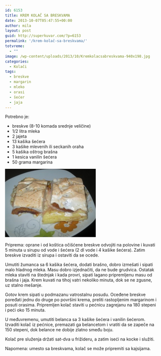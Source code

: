 ```yaml
---
id: 6153
title: KREM KOLAČ SA BRESKVAMA
date: 2013-10-07T05:47:55+00:00
author: mila
layout: post
guid: http://superkuvar.com/?p=6153
permalink: '/krem-kolač-sa-breskvama/'
totvreme:
  - ""
image: /wp-content/uploads/2013/10/Kremkolacsabreskvama-940x198.jpg
categories:
  - Kolači
tags:
  - breskve
  - margarin
  - mleko
  - orasi
  - šećer
  - jaja
---
```

Potrebno je:

  * breskve (8-10 komada srednje veličine)
  * 1/2 litra mleka
  * 2 jajeta
  * 13 kašika šećera
  * 3 kašike mlevenih ili seckanih oraha
  * 5 kašika oštrog brašna
  * 1 kesica vanilin šećera
  * 50 grama margarina

[<img class="alignnone size-medium wp-image-6155" src="/wp-content/uploads/2013/10/Kremkolacsabreskvama-300x225.jpg" alt="Kremkolacsabreskvama" width="300" height="225" />](/wp-content/uploads/2013/10/Kremkolacsabreskvama.jpg)

Priprema: oprane i od koštica očišćene breskve odvojiti na polovine i kuvati 5 minuta u sirupu od vode i šećera (2 dl vode i 4 kašike šećera). Zatim breskve izvaditi iz sirupa i ostaviti da se ocede.

Umutiti žumanca sa 6 kašika šećera, dodati brašno, dobro izmešati i sipati malo hladnog mleka. Masu dobro izjednačiti, da ne bude grudvica. Ostatak mleka staviti na štednjak i kada provri, sipati lagano pripremljenu masu od brašna i jaja. Krem kuvati na tihoj vatri nekoliko minuta, dok se ne zgusne, uz stalno mešanje.

Gotov krem sipati u podmazanu vatrostalnu posudu. Oceđene breskve poređati jednu do druge po površini krema, preliti rastopljenim margarinom i posuti orasima. Pripremljen kolač staviti u pećnicu zagrejanu na 180 stepeni i peći oko 15 minuta.

U međuvremenu, umutiti belanca sa 3 kašike šećera i vanilin šećerom. Izvaditi kolač iz pećnice, premazati ga belancetom i vratiti da se zapeče na 150 stepeni, dok belance ne dobije zlatno smeđu boju.

Kolač pre služenja držati sat-dva u frižideru, a zatim iseći na kocke i služiti.

Napomena: umesto sa breskvama, kolač se može pripremiti sa kajsijama.